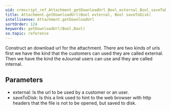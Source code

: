 ```yaml
---
uid: crmscript_ref_Attachment_getDownloadUrl_Bool_external_Bool_saveToDisk
title: Attachment.getDownloadUrl(Bool external, Bool saveToDisk)
intellisense: Attachment.getDownloadUrl
sortOrder: 124
keywords: getDownloadUrl(Bool,Bool)
so.topic: reference
---
```


Construct an download url for the attachment. There are two kinds of urls first we have the kind that the customers can used they are called external. Then we have the kind the eJournal users can use and they are called internal.



## Parameters


 - external: Is the url to be used by a customer or an user.
 - saveToDisk: Is this a link used to hint to the web browser with http headers that the file is not to be opened, but saved to disk.


